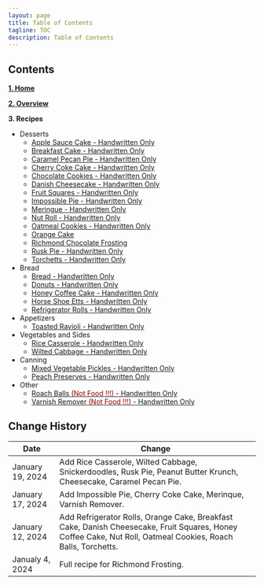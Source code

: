```yaml
---
layout: page
title: Table of Contents
tagline: TOC
description: Table of Contents
---
```


## Contents

**[1. Home](index.md)**

**[2. Overview](overview.md)**

**3. Recipes**

  * Desserts
      * [Apple Sauce Cake - Handwritten Only](./recipes/desserts/applesaucecake.md)
      * [Breakfast Cake - Handwritten Only](./recipes/desserts/breakfastcake.md)
      * [Caramel Pecan Pie - Handwritten Only](./recipes/desserts/caramelpecanpie.md)
      * [Cherry Coke Cake - Handwritten Only](./recipes/desserts/cherrycokecake.md)
      * [Chocolate Cookies - Handwritten Only](./recipes/desserts/chocolatecookies.md)
      * [Danish Cheesecake - Handwritten Only](./recipes/desserts/danishcheesecake.md)
      * [Fruit Squares - Handwritten Only](./recipes/desserts/fruitsquares.md)
      * [Impossible Pie - Handwritten Only](./recipes/desserts/impossiblepie.md)
      * [Meringue - Handwritten Only](./recipes/desserts/meringue.md)
      * [Nut Roll - Handwritten Only](./recipes/desserts/nutroll.md)
      * [Oatmeal Cookies - Handwritten Only](./recipes/desserts/oatmealcookies.md)    
      * [Orange Cake](./recipes/desserts/orangecake.md)
      * [Richmond Chocolate Frosting](./recipes/desserts/richmond.md)
      * [Rusk Pie - Handwritten Only](./recipes/desserts/ruskpie.md)
      * [Torchetts - Handwritten Only](./recipes/desserts/torchetts.md)
  * Bread
      * [Bread - Handwritten Only](./recipes/bread/bread.md)
      * [Donuts - Handwritten Only](./recipes/bread/donuts.md)
      * [Honey Coffee Cake - Handwritten Only](./recipes/bread/honeycoffeecake.md)
      * [Horse Shoe Etts - Handwritten Only](./recipes/bread/horseshoeetts.md)
      * [Refrigerator Rolls - Handwritten Only](./recipes/bread/refrigrolls.md)
  * Appetizers
      * [Toasted Ravioli - Handwritten Only](./recipes/appetizers/toastedravioli.md)
  * Vegetables and Sides
      * [Rice Casserole - Handwritten Only](./recipes/vegetables/ricecasserole.md)
      * [Wilted Cabbage - Handwritten Only](./recipes/vegetables/wiltedcabbage.md)
  * Canning
      * [Mixed Vegetable Pickles - Handwritten Only](./recipes/canning/mixedvegetablepickles.md)
      * [Peach Preserves - Handwritten Only](./recipes/canning/peachpreserves.md)
  * Other
      * [Roach Balls <font color=darkred>(Not Food !!!)</font> - Handwritten Only](./recipes/other/roachballs.md)
      * [Varnish Remover <font color=darkred>(Not Food !!!)</font> - Handwritten Only](./recipes/other/varnishremover.md)


## Change History

Date | Change
---|---
January 19, 2024 | Add Rice Casserole, Wilted Cabbage, Snickerdoodles, Rusk Pie, Peanut Butter Krunch, Cheesecake, Caramel Pecan Pie.
January 17, 2024 | Add Impossible Pie, Cherry Coke Cake, Merinque, Varnish Remover.
January 12, 2024 | Add Refrigerator Rolls, Orange Cake, Breakfast Cake, Danish Cheesecake, Fruit Squares, Honey Coffee Cake, Nut Roll, Oatmeal Cookies, Roach Balls, Torchetts.
Janualy 4, 2024 | Full recipe for Richmond Frosting.
